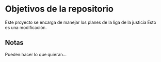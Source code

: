 # Objetivos de la repositorio

Este proyecto se encarga de manejar los planes de la liga de la justicia
Esto es una modificación.

## Notas
Pueden hacer lo que quieran...
